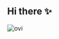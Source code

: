 ## Hi there ✨
<img src="https://github-readme-stats.vercel.app/api/top-langs?username=franciscaalvarezm&show_icons=true&locale=en&layout=compact&theme=chartreuse-dark" alt="ovi" />
<!--
**franciscaalvarezm/franciscaalvarezm** is a ✨ _special_ ✨ repository because its `README.md` (this file) appears on your GitHub profile.

Here are some ideas to get you started:

- 🔭 I’m currently working on ...
- 🌱 I’m currently learning ...
- 👯 I’m looking to collaborate on ...
- 🤔 I’m looking for help with ...
- 💬 Ask me about ...
- 📫 How to reach me: ...
- 😄 Pronouns: ...
- ⚡ Fun fact: ...
-->
